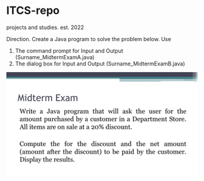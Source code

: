 # ITCS-repo
projects and studies. est. 2022


Direction. Create a Java program to solve the problem below. Use
1) The command prompt for Input and Output (Surname_MidtermExamA.java)
2) The dialog box for Input and Output (Surname_MidtermExamB.java)
       
![alt text](instructions.jpg)
        
